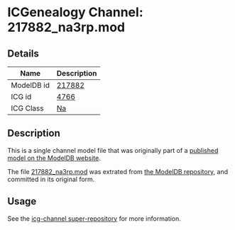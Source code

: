 # ICGenealogy Channel: 217882\_na3rp.mod

## Details

Name | Description
---- | -----------
ModelDB id | [217882](http://senselab.med.yale.edu/ModelDB/ShowModel.cshtml?model=217882)
ICG id | [4766](http://icg.neurotheory.ox.ac.uk/channels/2/4766)
ICG Class | [Na](http://icg.neurotheory.ox.ac.uk/channels/2)

## Description

This is a single channel model file that was originally part of a [published model on the ModelDB website](http://senselab.med.yale.edu/mModelDB/ShowModel.cshtml?model=217882).

The file [217882\_na3rp.mod](217882_na3rp.mod) was extrated from [the ModelDB repository](http://senselab.med.yale.edu/ModelDB/ShowModel.cshtml?model=217882), and committed in its original form.

## Usage

See the [icg-channel super-repository](https://github.com/icgenealogy/icg-channels) for more information.